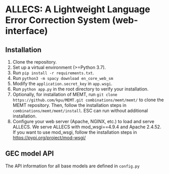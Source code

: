 # ALLECS: A Lightweight Language Error Correction System (web-interface)

## Installation
1. Clone the repository.
2. Set up a virtual environment (>=Python 3.7).
3. Run `pip install -r requirements.txt`.
4. Run `python3 -m spacy download en_core_web_sm`
5. Modify the `application.secret_key` in `app.wsgi`.
6. Run `python app.py` in the root directory to verify your installation.
7. Optionally, for installation of MEMT, run `git clone https://github.com/kpu/MEMT.git combinations/memt/memt/` to clone the MEMT repository. Then, follow the installation steps in `combinations/memt/memt/install`. ESC can run without additional installation.
8. Configure your web server (Apache, NGINX, etc.) to load and serve ALLECS. We serve ALLECS with mod_wsgi==4.9.4 and Apache 2.4.52. If you want to use mod_wsgi, follow the installation steps in https://pypi.org/project/mod-wsgi/


## GEC model API
The API information for all base models are defined in `config.py`
